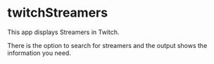 # twitchStreamers 

This app displays Streamers in Twitch.

There is the option to search for streamers and the
output shows the information you need.

